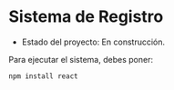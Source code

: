 <h1> Sistema de Registro </h1>

- Estado del proyecto: En construcción.


Para ejecutar el sistema, debes poner:

```npm install react```
